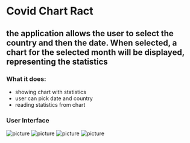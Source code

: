 # Covid Chart Ract
## the application allows the user to select the country and then the date. When selected, a chart for the selected month will be displayed, representing the statistics
### What it does: </br>
* showing chart with statistics
* user can pick date and country
* reading statistics from chart

### User Interface
![picture](https://github.com/KWiduch/covid-chart-react/blob/main/public/1.png )
![picture](https://github.com/KWiduch/covid-chart-react/blob/main/public/2.png) 
![picture](https://github.com/KWiduch/covid-chart-react/blob/main/public/3.png) 
![picture](https://github.com/KWiduch/covid-chart-react/blob/main/public/4.png) 
</br>


